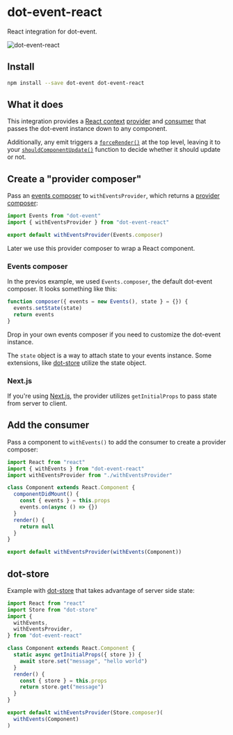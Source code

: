 # dot-event-react

React integration for dot-event.

![dot-event-react](https://media.giphy.com/media/lasKf9ImRHtbG/giphy.gif)

## Install

```bash
npm install --save dot-event dot-event-react
```

## What it does

This integration provides a [React context](https://reactjs.org/docs/context.html) [provider](https://reactjs.org/docs/context.html#provider) and [consumer](https://reactjs.org/docs/context.html#consumer) that passes the dot-event instance down to any component.

Additionally, any emit triggers a [`forceRender()`](https://reactjs.org/docs/react-component.html#forceupdate) at the top level, leaving it to your [`shouldComponentUpdate()`](https://reactjs.org/docs/react-component.html#shouldcomponentupdate) function to decide whether it should update or not.

## Create a "provider composer"

Pass an [events composer](#events-composer) to `withEventsProvider`, which returns a [provider composer](#provider-composer):

```js
import Events from "dot-event"
import { withEventsProvider } from "dot-event-react"

export default withEventsProvider(Events.composer)
```

Later we use this provider composer to wrap a React component.

### Events composer

In the previos example, we used `Events.composer`, the default dot-event composer. It looks something like this:

```js
function composer({ events = new Events(), state } = {}) {
  events.setState(state)
  return events
}
```

Drop in your own events composer if you need to customize the dot-event instance.

The `state` object is a way to attach state to your events instance. Some extensions, like [dot-store](github.com/dot-store/core) utilize the state object.

### Next.js

If you're using [Next.js](https://github.com/zeit/next.js), the provider utilizes `getInitialProps` to pass state from server to client.

## Add the consumer

Pass a component to `withEvents()` to add the consumer to create a provider composer:

```js
import React from "react"
import { withEvents } from "dot-event-react"
import withEventsProvider from "./withEventsProvider"

class Component extends React.Component {
  componentDidMount() {
    const { events } = this.props
    events.on(async () => {})
  }
  render() {
    return null
  }
}

export default withEventsProvider(withEvents(Component))
```

## dot-store

Example with [dot-store](github.com/dot-store/core) that takes advantage of server side state:

```js
import React from "react"
import Store from "dot-store"
import {
  withEvents,
  withEventsProvider,
} from "dot-event-react"

class Component extends React.Component {
  static async getInitialProps({ store }) {
    await store.set("message", "hello world")
  }
  render() {
    const { store } = this.props
    return store.get("message")
  }
}

export default withEventsProvider(Store.composer)(
  withEvents(Component)
)
```
